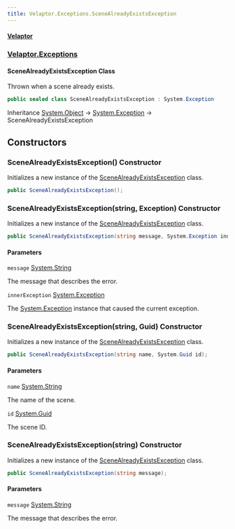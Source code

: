 ```yaml
---
title: Velaptor.Exceptions.SceneAlreadyExistsException
---
```


#### [Velaptor](Namespaces.md 'Velaptor Namespaces')
### [Velaptor.Exceptions](Velaptor.Exceptions.md 'Velaptor.Exceptions')

#### SceneAlreadyExistsException Class

Thrown when a scene already exists.

```csharp
public sealed class SceneAlreadyExistsException : System.Exception
```

Inheritance [System.Object](https://docs.microsoft.com/en-us/dotnet/api/System.Object 'System.Object') → [System.Exception](https://docs.microsoft.com/en-us/dotnet/api/System.Exception 'System.Exception') → SceneAlreadyExistsException
## Constructors

<a name='Velaptor.Exceptions.SceneAlreadyExistsException.SceneAlreadyExistsException()'></a>

### SceneAlreadyExistsException() Constructor

Initializes a new instance of the [SceneAlreadyExistsException](Velaptor.Exceptions.SceneAlreadyExistsException.md 'Velaptor.Exceptions.SceneAlreadyExistsException') class.

```csharp
public SceneAlreadyExistsException();
```

<a name='Velaptor.Exceptions.SceneAlreadyExistsException.SceneAlreadyExistsException(string,System.Exception)'></a>

### SceneAlreadyExistsException(string, Exception) Constructor

Initializes a new instance of the [SceneAlreadyExistsException](Velaptor.Exceptions.SceneAlreadyExistsException.md 'Velaptor.Exceptions.SceneAlreadyExistsException') class.

```csharp
public SceneAlreadyExistsException(string message, System.Exception innerException);
```
#### Parameters

<a name='Velaptor.Exceptions.SceneAlreadyExistsException.SceneAlreadyExistsException(string,System.Exception).message'></a>

`message` [System.String](https://docs.microsoft.com/en-us/dotnet/api/System.String 'System.String')

The message that describes the error.

<a name='Velaptor.Exceptions.SceneAlreadyExistsException.SceneAlreadyExistsException(string,System.Exception).innerException'></a>

`innerException` [System.Exception](https://docs.microsoft.com/en-us/dotnet/api/System.Exception 'System.Exception')

The [System.Exception](https://docs.microsoft.com/en-us/dotnet/api/System.Exception 'System.Exception') instance that caused the current exception.

<a name='Velaptor.Exceptions.SceneAlreadyExistsException.SceneAlreadyExistsException(string,System.Guid)'></a>

### SceneAlreadyExistsException(string, Guid) Constructor

Initializes a new instance of the [SceneAlreadyExistsException](Velaptor.Exceptions.SceneAlreadyExistsException.md 'Velaptor.Exceptions.SceneAlreadyExistsException') class.

```csharp
public SceneAlreadyExistsException(string name, System.Guid id);
```
#### Parameters

<a name='Velaptor.Exceptions.SceneAlreadyExistsException.SceneAlreadyExistsException(string,System.Guid).name'></a>

`name` [System.String](https://docs.microsoft.com/en-us/dotnet/api/System.String 'System.String')

The name of the scene.

<a name='Velaptor.Exceptions.SceneAlreadyExistsException.SceneAlreadyExistsException(string,System.Guid).id'></a>

`id` [System.Guid](https://docs.microsoft.com/en-us/dotnet/api/System.Guid 'System.Guid')

The scene ID.

<a name='Velaptor.Exceptions.SceneAlreadyExistsException.SceneAlreadyExistsException(string)'></a>

### SceneAlreadyExistsException(string) Constructor

Initializes a new instance of the [SceneAlreadyExistsException](Velaptor.Exceptions.SceneAlreadyExistsException.md 'Velaptor.Exceptions.SceneAlreadyExistsException') class.

```csharp
public SceneAlreadyExistsException(string message);
```
#### Parameters

<a name='Velaptor.Exceptions.SceneAlreadyExistsException.SceneAlreadyExistsException(string).message'></a>

`message` [System.String](https://docs.microsoft.com/en-us/dotnet/api/System.String 'System.String')

The message that describes the error.
